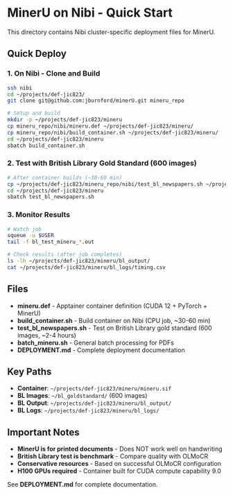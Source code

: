 # MinerU on Nibi - Quick Start

This directory contains Nibi cluster-specific deployment files for MinerU.

## Quick Deploy

### 1. On Nibi - Clone and Build

```bash
ssh nibi
cd ~/projects/def-jic823/
git clone git@github.com:jburnford/minerU.git mineru_repo

# Setup and build
mkdir -p ~/projects/def-jic823/mineru
cp mineru_repo/nibi/mineru.def ~/projects/def-jic823/mineru/
cp mineru_repo/nibi/build_container.sh ~/projects/def-jic823/mineru/
cd ~/projects/def-jic823/mineru
sbatch build_container.sh
```

### 2. Test with British Library Gold Standard (600 images)

```bash
# After container builds (~30-60 min)
cp ~/projects/def-jic823/mineru_repo/nibi/test_bl_newspapers.sh ~/projects/def-jic823/mineru/
cd ~/projects/def-jic823/mineru
sbatch test_bl_newspapers.sh
```

### 3. Monitor Results

```bash
# Watch job
squeue -u $USER
tail -f bl_test_mineru_*.out

# Check results (after job completes)
ls -lh ~/projects/def-jic823/mineru/bl_output/
cat ~/projects/def-jic823/mineru/bl_logs/timing.csv
```

## Files

- **mineru.def** - Apptainer container definition (CUDA 12 + PyTorch + MinerU)
- **build_container.sh** - Build container on Nibi (CPU job, ~30-60 min)
- **test_bl_newspapers.sh** - Test on British Library gold standard (600 images, ~2-4 hours)
- **batch_mineru.sh** - General batch processing for PDFs
- **DEPLOYMENT.md** - Complete deployment documentation

## Key Paths

- **Container**: `~/projects/def-jic823/mineru/mineru.sif`
- **BL Images**: `~/bl_goldstandard/` (600 images)
- **BL Output**: `~/projects/def-jic823/mineru/bl_output/`
- **BL Logs**: `~/projects/def-jic823/mineru/bl_logs/`

## Important Notes

- **MinerU is for printed documents** - Does NOT work well on handwriting
- **British Library test is benchmark** - Compare quality with OLMoCR
- **Conservative resources** - Based on successful OLMoCR configuration
- **H100 GPUs required** - Container built for CUDA compute capability 9.0

See **DEPLOYMENT.md** for complete documentation.
